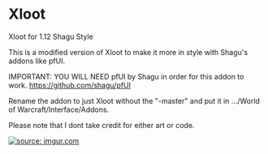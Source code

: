# Xloot

Xloot for 1.12 Shagu Style

This is a modified version of Xloot to make it more in style with Shagu's addons like pfUI.

IMPORTANT: YOU WILL NEED pfUI by Shagu in order for this addon to work. https://github.com/shagu/pfUI

Rename the addon to just Xloot without the "-master" and put it in .../World of Warcraft/Interface/Addons.

Please note that I dont take credit for either art or code.

<a href="http://imgur.com/3ahNHHe"><img src="http://i.imgur.com/3ahNHHe.png" title="source: imgur.com" /></a>
